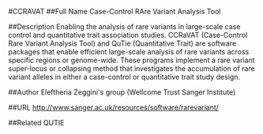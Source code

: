 #CCRAVAT
##Full Name
Case-Control RAre Variant Analysis Tool

##Description
Enabling the analysis of rare variants in large-scale case control and quantitative trait association studies. CCRaVAT (Case-Control Rare Variant Analysis Tool) and QuTie (Quantitative Trait) are software packages that enable efficient large-scale analysis of rare variants across specific regions or genome-wide. These programs implement a rare variant super-locus or collapsing method that investigates the accumulation of rare variant alleles in either a case-control or quantitative trait study design.

##Author
Eleftheria Zeggini's group (Wellcome Trust Sanger Institute)

##URL
http://www.sanger.ac.uk/resources/software/rarevariant/

##Related
QUTIE

